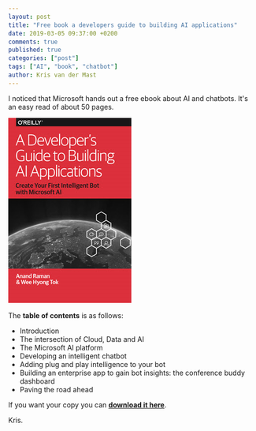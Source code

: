```yaml
---
layout: post
title: "Free book a developers guide to building AI applications"
date: 2019-03-05 09:37:00 +0200
comments: true
published: true
categories: ["post"]
tags: ["AI", "book", "chatbot"]
author: Kris van der Mast
---
```

I noticed that Microsoft hands out a free ebook about AI and chatbots. It's an easy read of about 50 pages. 

![AI book](/images/ai-book.png)

The __table of contents__ is as follows:  

* Introduction
* The intersection of Cloud, Data and AI
* The Microsoft AI platform
* Developing an intelligent chatbot
* Adding plug and play intelligence to your bot
* Building an enterprise app to gain bot insights: the conference buddy dashboard
* Paving the road ahead

If you want your copy you can [__download it here__](https://info.microsoft.com/ww-landing-ai-developers-bot-ebook.html?wt.mc_id=AID723408_QSG_SCL_321411).

Kris.